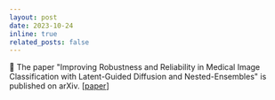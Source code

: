 ```yaml
---
layout: post
date: 2023-10-24
inline: true
related_posts: false
---
```


:book: The paper "Improving Robustness and Reliability in Medical Image Classification with Latent-Guided Diffusion and Nested-Ensembles" is published on arXiv. [<a href='https://arxiv.org/abs/2310.15952'>paper</a>]

